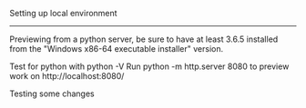 Setting up local environment
****************************
Previewing from a python server, be sure to have at least 3.6.5 installed from the "Windows x86-64 executable installer" version.


Test for python with python -V
Run python -m http.server 8080 to preview work on http://localhost:8080/


Testing some changes
